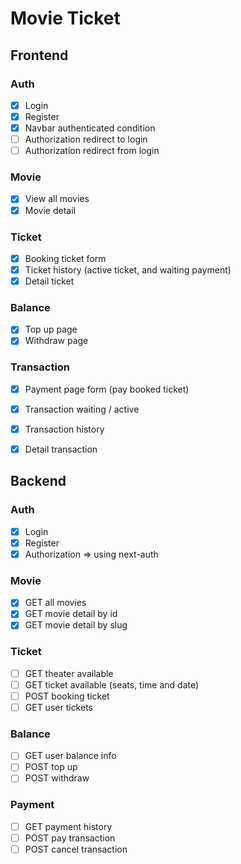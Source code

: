 # Movie Ticket



## Frontend

### Auth
- [x] Login 
- [x] Register
- [x] Navbar authenticated condition
- [ ] Authorization redirect to login
- [ ] Authorization redirect from login

### Movie
- [x] View all movies
- [x] Movie detail

### Ticket
- [x] Booking ticket form
- [x] Ticket history (active ticket, and waiting payment)
- [x] Detail ticket
 
### Balance
- [x] Top up page
- [x] Withdraw page

### Transaction
- [x] Payment page form (pay booked ticket)
- [x] Transaction waiting / active
- [x] Transaction history
- [x] Detail transaction





## Backend

### Auth
- [x] Login
- [x] Register
- [x] Authorization => using next-auth

### Movie
- [x] GET all movies
- [x] GET movie detail by id
- [x] GET movie detail by slug

### Ticket
- [ ] GET theater available
- [ ] GET ticket available (seats, time and date)
- [ ] POST booking ticket
- [ ] GET user tickets

### Balance
- [ ] GET user balance info 
- [ ] POST top up
- [ ] POST withdraw

### Payment
- [ ] GET payment history
- [ ] POST pay transaction
- [ ] POST cancel transaction
